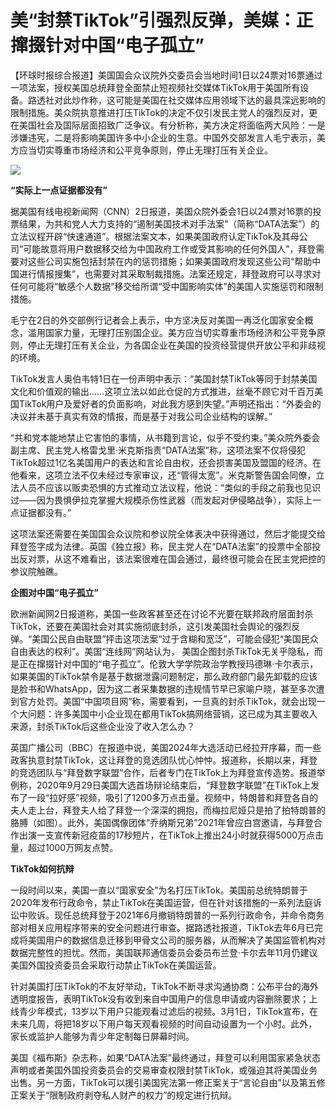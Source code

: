 # 美“封禁TikTok”引强烈反弹，美媒：正撺掇针对中国“电子孤立”

【环球时报综合报道】美国国会众议院外交委员会当地时间1日以24票对16票通过一项法案，授权美国总统拜登全面禁止短视频社交媒体TikTok用于美国所有设备。路透社对此炒作称，这可能是美国在社交媒体应用领域下达的最具深远影响的限制措施。美众院执意推进打压TikTok的决定不仅引发民主党人的强烈反对，更在美国社会及国际层面招致广泛争议。有分析称，美方决定将面临两大风险：一是涉嫌违宪，二是将影响美国许多中小企业的生意。中国外交部发言人毛宁表示，美方应当切实尊重市场经济和公平竞争原则，停止无理打压有关企业。

![](https://inews.gtimg.com/om_bt/OStN3uegbhsdWOirTG9raxTdbaNafT3UWXUepYQUU_DdUAA/1000)

**“实际上一点证据都没有”**

据美国有线电视新闻网（CNN）2日报道，美国众院外委会1日以24票对16票的投票结果，为共和党人大力支持的“遏制美国技术对手法案”（简称“DATA法案”）的立法议程开辟“快速通道”。根据法案文本，如果美国政府认定TikTok及其母公司“可能故意将用户数据移交给为中国政府工作或受其影响的任何外国人”，拜登需要对这些公司实施包括封禁在内的惩罚措施；如果美国政府发现这些公司“帮助中国进行情报搜集”，也需要对其采取制裁措施。法案还规定，拜登政府可以寻求对任何可能将“敏感个人数据”移交给所谓“受中国影响实体”的美国人实施惩罚和限制措施。

毛宁在2日的外交部例行记者会上表示，中方坚决反对美国一再泛化国家安全概念，滥用国家力量，无理打压别国企业。美方应当切实尊重市场经济和公平竞争原则，停止无理打压有关企业，为各国企业在美国的投资经营提供开放公平和非歧视的环境。

TikTok发言人奥伯韦特1日在一份声明中表示：“美国封禁TikTok等同于封禁美国文化和价值观的输出……这项立法以如此仓促的方式推进，丝毫不顾它对千百万美国TikTok用户及爱好者的负面影响，对此我方感到失望。”声明还指出：“外委会的决议并未基于真实有效的情报，而是基于对我公司企业结构的误解。”

“共和党本能地禁止它害怕的事情，从书籍到言论，似乎不受约束。”美众院外委会副主席、民主党人格雷戈里·米克斯指责“DATA法案”称，这项法案不仅将侵犯TikTok超过1亿名美国用户的表达和言论自由权，还会损害美国及盟国的经济。在他看来，这项立法不仅未经过专家审议，还“管得太宽”。米克斯警告国会同僚，立法人员不应该以贩卖恐惧的方式推动立法议程，他说：“类似的手段之前我也见识过——因为畏惧伊拉克掌握大规模杀伤性武器（而发起对伊侵略战争），实际上一点证据都没有。”

这项法案还需要在美国国会众议院和参议院全体表决中获得通过，然后才能提交给拜登签字成为法律。英国《独立报》称，民主党人在“DATA法案”的投票中全部投出反对票，从这不难看出，该法案很难在国会通过，最终很可能会在民主党把控的参议院触礁。

**企图对中国“电子孤立”**

欧洲新闻网2日报道称，美国一些政客甚至还在讨论不光要在联邦政府层面封杀TikTok，还要在美国社会对其实施彻底封杀，这引发美国社会舆论的强烈反弹。“美国公民自由联盟”抨击这项法案“过于含糊和宽泛”，可能会侵犯“美国民众自由表达的权利”。美国“连线网”网站认为，
美国企图封杀TikTok无关乎隐私，而是正在撺掇针对中国的“电子孤立”。伦敦大学学院政治学教授玛德琳·卡尔表示，如果美国的TikTok禁令是基于数据泄露问题制定，那么政府部门最先卸载的应该是脸书和WhatsApp，因为这二者采集数据的违规情节早已家喻户晓，甚至多次遭到官方处罚。美国“中国项目网”称，需要看到，一旦真的封杀TikTok，就会出现一个大问题：许多美国中小企业现在都用TikTok搞网络营销，这已成为其主要收入来源，封杀TikTok后这些企业没了收入怎么办？

英国广播公司（BBC）在报道中说，美国2024年大选活动已经拉开序幕，而一些政客执意封禁TikTok，这让拜登的竞选团队忧心忡忡。报道称，长期以来，拜登的竞选团队与“拜登数字联盟”合作，后者专门在TikTok上为拜登宣传造势。报道举例称，2020年9月29日美国大选首场辩论结束后，“拜登数字联盟”在TikTok上发布了一段“拉好感”视频，吸引了1200多万点击量。视频中，特朗普和拜登各自的夫人走上台，拜登夫人给了拜登一个深深的拥抱，而梅拉尼娅只是拍了拍特朗普的胳膊（如图）。此外，美国偶像团体“乔纳斯兄弟”2021年曾应白宫邀请，与拜登合作出演一支宣传新冠疫苗的17秒短片，在TikTok上推出24小时就获得5000万点击量，超过1000万网友点赞。

**TikTok如何抗辩**

一段时间以来，美国一直以“国家安全”为名打压TikTok。美国前总统特朗普于2020年发布行政命令，禁止TikTok在美国运营，但在针对该措施的一系列法庭诉讼中败诉。现任总统拜登于2021年6月撤销特朗普的一系列行政命令，并命令商务部对相关应用程序带来的安全问题进行审查。据路透社报道，TikTok去年6月已完成将美国用户的数据信息迁移到甲骨文公司的服务器，从而解决了美国监管机构对数据完整性的担忧。然而，美国联邦通信委员会委员布兰登·卡尔去年11月仍建议美国外国投资委员会采取行动禁止TikTok在美国运营。

针对美国打压TikTok的不友好举动，TikTok不断寻求沟通协商：公布平台的海外透明度报告，表明TikTok没有收到来自中国用户的信息申请或内容删除要求；上线青少年模式，13岁以下用户只能观看过滤后的视频。3月1日，TikTok宣布，在未来几周，将把18岁以下用户每天观看视频的时间自动设置为一个小时。此外，家长或监护人能够为青少年定制每日屏幕时间。

美国《福布斯》杂志称，如果“DATA法案”最终通过，拜登可以利用国家紧急状态声明或者美国外国投资委员会的交易审查权限封禁TikTok，或强迫其将美国业务出售。另一方面，TikTok可以援引美国宪法第一修正案关于“言论自由”以及第五修正案关于“限制政府剥夺私人财产的权力”的规定进行抗辩。


